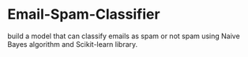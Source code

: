 # Email-Spam-Classifier
build a model that can classify emails as spam or not spam using Naive Bayes algorithm and Scikit-learn library.
